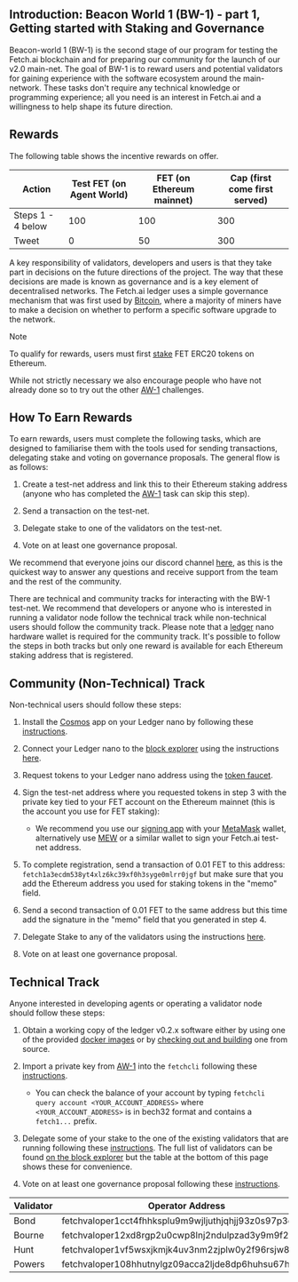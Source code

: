 ## Introduction: Beacon World 1 (BW-1) - part 1, Getting started with Staking and Governance

Beacon-world 1 (BW-1) is the second stage of our program for testing the Fetch.ai blockchain and for preparing our community for the launch of our v2.0 main-net. The goal of BW-1 is to reward users and potential validators for gaining experience with the software ecosystem around the main-network. These tasks don't require any technical knowledge or programming experience; all you need is an interest in Fetch.ai and a willingness to help shape its future direction.

## Rewards

The following table shows the incentive rewards on offer.

Action             | Test FET (on Agent World)  | FET (on Ethereum mainnet) | Cap (first come first served)
------------------ | -------------------------- | ------------------------- | ----------------------------
Steps 1 - 4 below  | 100                        | 100                       | 300
Tweet              | 0                          | 50                        | 300


A key responsibility of validators, developers and users is that they take part in decisions on the future directions of the project. The way that these decisions are made is known as governance and is a key element of decentralised networks. The Fetch.ai ledger uses a simple governance mechanism that was first used by <a href="https://www.coindesk.com/bitcoin-coders-confront-an-old-quandary-how-to-upgrade-an-entire-network" target="_blank">Bitcoin</a>, where a majority of miners have to make a decision on whether to perform a specific software upgrade to the network. 

<div class="admonition note">
  <p class="admonition-title">Note</p>
  <p> To qualify for rewards, users must first <a href="https://fetch.ai/staking/" target="_blank">stake</a> FET ERC20 tokens on Ethereum. 
  
  While not strictly necessary we also encourage people who have not already done so to try out the other <a href="./quickstart-aw1.md">AW-1</a> challenges.</p>
</div>

## How To Earn Rewards
 
To earn rewards, users must complete the following tasks, which are designed to familiarise them with the tools used for sending transactions, delegating stake and voting on governance proposals. The general flow is as follows: 

1. Create a test-net address and link this to their Ethereum staking address (anyone who has completed the <a href="../quickstart-aw1/" target="_blank">AW-1</a> task can skip this step). 

2. Send a transaction on the test-net. 

3. Delegate stake to one of the validators on the test-net. 

4. Vote on at least one governance proposal.  
 
We recommend that everyone joins our discord channel <a href="https://discord.gg/UDzpBFa" target="_blank">here</a>, as this is the quickest way to answer any questions and receive support from the team and the rest of the community. 

There are technical and community tracks for interacting with the BW-1 test-net. We recommend that developers or anyone who is interested in running a validator node follow the technical track while non-technical users should follow the community track. Please note that a <a href="https://www.ledger.com" target="_blank">ledger</a> nano hardware wallet is required for the community track. It's possible to follow the steps in both tracks but only one reward is available for each Ethereum staking address that is registered.
 
## Community (Non-Technical) Track 

Non-technical users should follow these steps: 

1. Install the <a href="https://cosmos.network/" target="_blank">Cosmos</a> app on your Ledger nano by following these  <a href="../../ledger_v2/cli-keys/" target="_blank">instructions</a>. 

2. Connect your Ledger nano to the <a href="https://explore-agentworld.prod.fetch-ai.com" target="_blank">block explorer</a> using the instructions [here](../ledger_v2/block-explorer.md).

3. Request tokens to your Ledger nano address using the [token faucet](../ledger_v2/faucet.md).

4. Sign the test-net address where you requested tokens in step 3 with the private key tied to your FET account on the Ethereum mainnet (this is the account you use for FET staking):

	- We recommend you use our <a href=https://fetchai.github.io/web-ethereum-signer/ target="_blank">signing app</a> with your <a href="https://docs.metamask.io/guide/signing-data.html#a-brief-history" target="_blank">MetaMask</a> wallet, alternatively use <a href="https://www.myetherwallet.com/interface/sign-message" target="_blank">MEW</a> or a similar wallet to sign your Fetch.ai test-net address.

5. To complete registration, send a transaction of 0.01 FET to this address: `fetch1a3ecdm538yt4xlz6kc39xf0h3syge0mlrr0jgf` but make sure that you add the Ethereum address you used for staking tokens in the "memo" field. 

6. Send a second transaction of 0.01 FET to the same address but this time add the signature in the "memo" field that you generated in step 4. 

7. Delegate Stake to any of the validators using the instructions [here](../ledger_v2/block-explorer.md).

8. Vote on at least one governance proposal.  

## Technical Track

Anyone interested in developing agents or operating a validator node should follow these steps:

1. Obtain a working copy of the ledger v0.2.x software either by using one of the provided [docker images](/docker-images/) or by [checking out and building](/ledger_v2/building/) one from source.

2. Import a private key from [AW-1](./quickstart-aw1.md) into the `fetchcli` following these [instructions](/ledger_v2/cli-keys/#importing-a-private-key-generated-from-the-agent-framework).
    
    - You can check the balance of your account by typing `fetchcli query account <YOUR_ACCOUNT_ADDRESS>` where `<YOUR_ACCOUNT_ADDRESS>` is in bech32 format and contains a `fetch1...` prefix. 

3. Delegate some of your stake to the one of the existing validators that are running following these [instructions](/ledger_v2/governance/#stake-delegation). The full list of validators can be found [on the block explorer](https://explore-agentworld.prod.fetch-ai.com/validators) but the table at the bottom of this page shows these for convenience. 

4. Vote on at least one governance proposal following these [instructions](/ledger_v2/governance/#voting-on-a-proposal).


| Validator | Operator Address |
| --------- | --------------------------------------------------- |
| Bond      | fetchvaloper1cct4fhhksplu9m9wjljuthjqhjj93z0s97p3g7 |
| Bourne    | fetchvaloper12xd8rgp2u0cwp8lnj2ndulpzad3y9m9f2r8lsx |
| Hunt      | fetchvaloper1vf5wsxjkmjk4uv3nm2zjplw0y2f96rsjw8k7gv |
| Powers    | fetchvaloper108hhutnylgz09acca2ljde8dp6huhsu67hn8v7 |
